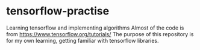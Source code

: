 # tensorflow-practise
Learning tensorflow and implementing algorithms
Almost of the code is from https://www.tensorflow.org/tutorials/
The purpose of this repository is for my own learning, getting familiar with tensorflow libraries.
